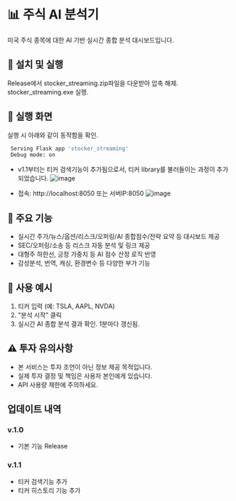 # 📊 주식 AI 분석기

미국 주식 종목에 대한 AI 기반 실시간 종합 분석 대시보드입니다.

## 🚀 설치 및 실행
Release에서 stocker_streaming.zip파일을 다운받아 압축 해제. stocker_streaming.exe 실행.

## 🔧 실행 화면
실행 시 아래와 같이 동작함을 확인.
```bash
 Serving Flask app 'stocker_streaming'
 Debug mode: on
```
* v1.1부터는 티커 검색기능이 추가됨으로서, 티커 library를 불러들이는 과정이 추가되었습니다.
![image](https://github.com/user-attachments/assets/83c39c5c-e9b5-4fd2-9f8f-09ff4a6fa6ca)

- 접속: http://localhost:8050 또는 서버IP:8050
![image](https://github.com/user-attachments/assets/7a3fe929-2574-4587-b7f0-b05070f72c25)

## 🔧 주요 기능
- 실시간 주가/뉴스/옵션/리스크/오퍼링/AI 종합점수/전략 요약 등 대시보드 제공
- SEC/오퍼링/소송 등 리스크 자동 분석 및 링크 제공
- 대형주 하한선, 긍정 가중치 등 AI 점수 산정 로직 반영
- 감성분석, 번역, 캐싱, 환경변수 등 다양한 부가 기능

## 📝 사용 예시
1. 티커 입력 (예: TSLA, AAPL, NVDA)
2. "분석 시작" 클릭
3. 실시간 AI 종합 분석 결과 확인. 1분마다 갱신됨.

## ⚠️ 투자 유의사항
- 본 서비스는 투자 조언이 아닌 정보 제공 목적입니다.
- 실제 투자 결정 및 책임은 사용자 본인에게 있습니다.
- API 사용량 제한에 주의하세요. 

## 업데이트 내역
### v.1.0
- 기본 기능 Release
### v.1.1
- 티커 검색기능 추가
- 티커 히스토리 기능 추가 
